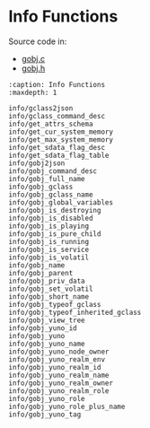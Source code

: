 # Info Functions

Source code in:
- [gobj.c](https://github.com/artgins/yunetas/blob/main/kernel/c/gobj-c/src/gobj.c)
- [gobj.h](https://github.com/artgins/yunetas/blob/main/kernel/c/gobj-c/src/gobj.h)

```{toctree}
:caption: Info Functions
:maxdepth: 1

info/gclass2json
info/gclass_command_desc
info/get_attrs_schema
info/get_cur_system_memory
info/get_max_system_memory
info/get_sdata_flag_desc
info/get_sdata_flag_table
info/gobj2json
info/gobj_command_desc
info/gobj_full_name
info/gobj_gclass
info/gobj_gclass_name
info/gobj_global_variables
info/gobj_is_destroying
info/gobj_is_disabled
info/gobj_is_playing
info/gobj_is_pure_child
info/gobj_is_running
info/gobj_is_service
info/gobj_is_volatil
info/gobj_name
info/gobj_parent
info/gobj_priv_data
info/gobj_set_volatil
info/gobj_short_name
info/gobj_typeof_gclass
info/gobj_typeof_inherited_gclass
info/gobj_view_tree
info/gobj_yuno_id
info/gobj_yuno
info/gobj_yuno_name
info/gobj_yuno_node_owner
info/gobj_yuno_realm_env
info/gobj_yuno_realm_id
info/gobj_yuno_realm_name
info/gobj_yuno_realm_owner
info/gobj_yuno_realm_role
info/gobj_yuno_role
info/gobj_yuno_role_plus_name
info/gobj_yuno_tag


```
